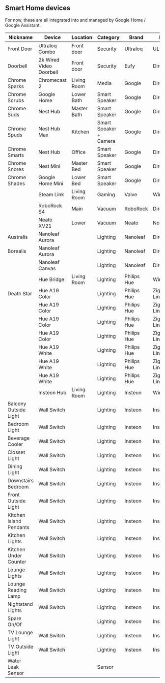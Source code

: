 ## Smart Home devices

For now, these are all integrated into and managed by Google Home / Google Assistant.

| Nickname                | Device                  | Location    | Category               | Brand       | Protocol          | Hub?        | Setup? |
| ----------------------- | ----------------------- | ----------- | ---------------------- | ----------- | ----------------- | ----------- | ------ |
| Front Door              | Ultraloq Combo          | Front door  | Security               | Ultraloq    | UL Hub Wifi       | UL Hub      |        |
| Doorbell                | 2k Wired Video Doorbell | Front door  | Security               | Eufy        | Direct Wifi       |             |        |
| Chrome Sparks           | Chromecast 2            | Living Room | Media                  | Google      | Direct Wifi       |             |        |
| Chrome Scrubs           | Google Home             | Lower Bath  | Smart Speaker          | Google      | Direct Wifi       |             |        |
| Chrome Suds             | Nest Hub                | Master Bath | Smart Speaker          | Google      | Direct Wifi       |             |        |
| Chrome Spuds            | Nest Hub Max            | Kitchen     | Smart Speaker + Camera | Google      | Direct Wifi       |             |        |
| Chrome Smarts           | Nest Hub                | Office      | Smart Speaker          | Google      | Direct Wifi       |             |        |
| Chrome Snores           | Nest Mini               | Master Bed  | Smart Speaker          | Google      | Direct Wifi       |             |        |
| Chrome Shades           | Google Home Mini        | Lower Bed   | Smart Speaker          | Google      | Direct Wifi       |             |        |
|                         | Steam Link              | Living Room | Gaming                 | Valve       | Wired             |             |        |
|                         | RoboRock S4             | Main        | Vacuum                 | RoboRock    | Direct Wifi       |             |        |
|                         | Neato XV21              | Lower       | Vacuum                 | Neato       | None              |             |        |
| Australis               | Nanoleaf Aurora         |             | Lighting               | Nanoleaf    | Direct Wifi       |             |        |
| Borealis                | Nanoleaf Aurora         |             | Lighting               | Nanoleaf    | Direct Wifi       |             |        |
|                         | Nanoleaf Canvas         |             | Lighting               | Nanoleaf    | Direct Wifi       |             |        |
|                         | Hue Bridge              | Living Room | Lighting               | Philips Hue | Wired/Zigbee      |             |        |
| Death Star              | Hue A19 Color           |             | Lighting               | Philips Hue | Zigbee Light Link | Hue Bridge  |        |
|                         | Hue A19 Color           |             | Lighting               | Philips Hue | Zigbee Light Link | Hue Bridge  |        |
|                         | Hue A19 Color           |             | Lighting               | Philips Hue | Zigbee Light Link | Hue Bridge  |        |
|                         | Hue A19 Color           |             | Lighting               | Philips Hue | Zigbee Light Link | Hue Bridge  |        |
|                         | Hue A19 White           |             | Lighting               | Philips Hue | Zigbee Light Link | Hue Bridge  |        |
|                         | Hue A19 White           |             | Lighting               | Philips Hue | Zigbee Light Link | Hue Bridge  |        |
|                         | Hue A19 White           |             | Lighting               | Philips Hue | Zigbee Light Link | Hue Bridge  |        |
|                         | Insteon Hub             | Living Room | Lighting               | Insteon     | Wired/Insteon     |             |        |
| Balcony Outside Light   | Wall Switch             |             | Lighting               | Insteon     | Insteon           | Insteon Hub |        |
| Bedroom Light           | Wall Switch             |             | Lighting               | Insteon     | Insteon           | Insteon Hub |        |
| Beverage Cooler         | Wall Switch             |             | Lighting               | Insteon     | Insteon           | Insteon Hub |        |
| Closset Light           | Wall Switch             |             | Lighting               | Insteon     | Insteon           | Insteon Hub |        |
| Dining Light            | Wall Switch             |             | Lighting               | Insteon     | Insteon           | Insteon Hub |        |
| Downstairs Bedroom      | Wall Switch             |             | Lighting               | Insteon     | Insteon           | Insteon Hub |        |
| Front Outside Light     | Wall Switch             |             | Lighting               | Insteon     | Insteon           | Insteon Hub |        |
| Kitchen Island Pendants | Wall Switch             |             | Lighting               | Insteon     | Insteon           | Insteon Hub |        |
| Kitchen Lights          | Wall Switch             |             | Lighting               | Insteon     | Insteon           | Insteon Hub |        |
| Kitchen Under Counter   | Wall Switch             |             | Lighting               | Insteon     | Insteon           | Insteon Hub |        |
| Lounge Lights           | Wall Switch             |             | Lighting               | Insteon     | Insteon           | Insteon Hub |        |
| Lounge Reading Lamp     | Wall Switch             |             | Lighting               | Insteon     | Insteon           | Insteon Hub |        |
| Nightstand Lights       | Wall Switch             |             | Lighting               | Insteon     | Insteon           | Insteon Hub |        |
| Spare On/Of             |                         |             | Lighting               | Insteon     | Insteon           | Insteon Hub |        |
| TV Lounge Light         | Wall Switch             |             | Lighting               | Insteon     | Insteon           | Insteon Hub |        |
| TV Outside Light        | Wall Switch             |             | Lighting               | Insteon     | Insteon           | Insteon Hub |        |
| Water Leak Sensor       |                         |             | Sensor                 |             |                   | Insteon Hub |        |
